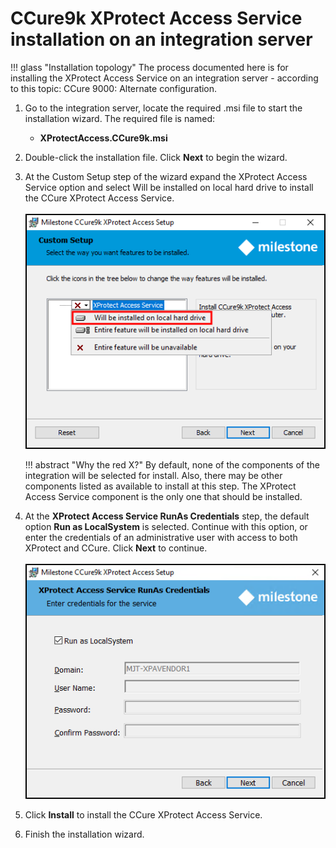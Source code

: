 # CCure9k XProtect Access Service installation on an integration server

!!! glass "Installation topology"
    The process documented here is for installing the XProtect Access Service on an integration server - according to this topic: CCure 9000: Alternate configuration.

1. Go to the integration server, locate the required .msi file to start the installation wizard. The required file is named:
    + **XProtectAccess.CCure9k.msi**</br>
2. Double-click the installation file. Click **Next** to begin the wizard.
3. At the Custom Setup step of the wizard expand the XProtect Access Service option and select Will be installed on local hard drive to install the CCure XProtect Access Service.</br>
    </br>
    ![Install_wizard_distributed](img/CX.intservwiz29.png)</br>
    
    !!! abstract "Why the red X?"
        By default, none of the components of the integration will be selected for install. Also, there may be other components listed as available to install at this step. The XProtect Access Service component is the only one that should be installed.
   
4. At the **XProtect Access Service RunAs Credentials** step, the default option **Run as LocalSystem** is selected. Continue with this option, or enter the credentials of an administrative user with access to both XProtect and CCure. Click **Next** to continue.</br>
    </br>
    ![Install_wizard_runas](img/CC9kInstRunAs.png)</br>
5. Click **Install** to install the CCure XProtect Access Service.
6. Finish the installation wizard.
